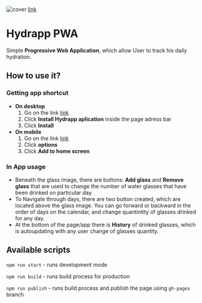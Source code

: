 ![cover](https://galinowsky.github.io/Hydrapp/Hydrapp.png)
[link](https://galinowsky.github.io/Hydrapp/)
# Hydrapp PWA 

Simple **Progressive Web Application**, which allow User to track his daily hydration.

## How to use it?
### Getting app shortcut 
- **On desktop**  
    1. Go on the link [link](https://galinowsky.github.io/Hydrapp/) 
    2. Click **Install Hydrapp aplication** inside the page adress bar
    3. Click **Install**
- **On mobile** 
    1. Go on the link [link](https://galinowsky.github.io/Hydrapp/) 
    2. Click **options**
    3. Click  **Add to home screen**

### In App usage
- Beneath the glass image, there are buttons: **Add glass** and **Remove glass** that are used to change the number of water glasses that have been drinked on particular day.
- To Navigate through days, there are two button created, which are located above the glass image. You can go forward or backward in the order of days on the calendar, and change quantintity of glasses drinked for any day.
- At the bottom of the page/app there is **History** of drinked glasses, which is autoupdating with any user change of glasses quantity.

## Available scripts

`npm run start` - runs development mode

`npm run build` - runs build process for production

`npm run publish` - runs build process and publish the page using `gh-pages` branch

